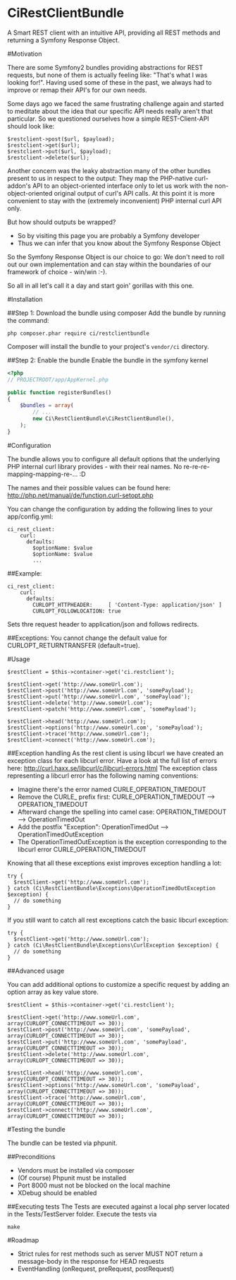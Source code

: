 CiRestClientBundle
========

A Smart REST client with an intuitive API, providing all REST methods and returning a Symfony Response Object.

#Motivation

There are some Symfony2 bundles providing abstractions for REST requests, but none of them is actually feeling like: "That's what I was looking for!". Having used some of these in the past, we always had to improve or remap their API's for our own needs.

Some days ago we faced the same frustrating challenge again and started to meditate about the idea that our specific API needs really aren't that particular. So we questioned ourselves how a simple REST-Client-API should look like:

```
$restclient->post($url, $payload);
$restclient->get($url);
$restclient->put($url, $payload);
$restclient->delete($url);
```

Another concern was the leaky abstraction many of the other bundles present to us in respect to the output: They map the PHP-native curl-addon's API to an object-oriented interface only to let us work with the non-object-oriented original output of curl's API calls. At this point it is more convenient to stay with the (extremely inconvenient) PHP internal curl API only. 

But how should outputs be wrapped? 
* So by visiting this page you are probably a Symfony developer
* Thus we can infer that you know about the Symfony Response Object

So the Symfony Response Object is our choice to go: We don't need to roll out our own implementation and can stay within the boundaries of our framework of choice - win/win :-).

So all in all let's call it a day and start goin' gorillas with this one.

#Installation

##Step 1: Download the bundle using composer
Add the bundle by running the command:
```
php composer.phar require ci/restclientbundle
```
Composer will install the bundle to your project's ```vendor/ci``` directory.

##Step 2: Enable the bundle
Enable the bundle in the symfony kernel

```php
<?php
// PROJECTROOT/app/AppKernel.php

public function registerBundles()
{
    $bundles = array(
        // ...
        new Ci\RestClientBundle\CiRestClientBundle(),
    );
}
```

#Configuration

The bundle allows you to configure all default options that the underlying PHP internal curl library provides - with their real names. No re-re-re-mapping-mapping-re-... :D

The names and their possible values can be found here: http://php.net/manual/de/function.curl-setopt.php

You can change the configuration by adding the following lines to your app/config.yml:

```
ci_rest_client:
    curl:
      defaults:
        $optionName: $value
        $optionName: $value
        ...
```

##Example:

```
ci_rest_client:
    curl:
      defaults:
        CURLOPT_HTTPHEADER:     [ 'Content-Type: application/json' ]
        CURLOPT_FOLLOWLOCATION: true
```

Sets thre request header to application/json and follows redirects.

##Exceptions:
You cannot change the default value for CURLOPT_RETURNTRANSFER (default=true).

#Usage

```
$restClient = $this->container->get('ci.restclient');

$restClient->get('http://www.someUrl.com');
$restClient->post('http://www.someUrl.com', 'somePayload');
$restClient->put('http://www.someUrl.com', 'somePayload');
$restClient->delete('http://www.someUrl.com');
$restClient->patch('http://www.someUrl.com', 'somePayload');

$restClient->head('http://www.someUrl.com');
$restClient->options('http://www.someUrl.com', 'somePayload');
$restClient->trace('http://www.someUrl.com');
$restClient->connect('http://www.someUrl.com');
```
##Exception handling
As the rest client is using libcurl we have created an exception class for each libcurl error.
Have a look at the full list of errors here: http://curl.haxx.se/libcurl/c/libcurl-errors.html
The exception class representing a libcurl error has the following naming conventions:
- Imagine there's the error named CURLE_OPERATION_TIMEDOUT
- Remove the CURLE_ prefix first: CURLE_OPERATION_TIMEDOUT --> OPERATION_TIMEDOUT
- Afterward change the spelling into camel case: OPERATION_TIMEDOUT --> OperationTimedOut
- Add the postfix "Exception": OperationTimedOut --> OperationTimedOutException
- The OperationTimedOutException is the exception corresponding to the libcurl error CURLE_OPERATION_TIMEDOUT

Knowing that all these exceptions exist improves exception handling a lot:
```
try {
  $restClient->get('http://www.someUrl.com');
} catch (Ci\RestClientBundle\Exceptions\OperationTimedOutException $exception) {
  // do something
}

```

If you still want to catch all rest exceptions catch the basic libcurl exception:
```
try {
  $restClient->get('http://www.someUrl.com');
} catch (Ci\RestClientBundle\Exceptions\CurlException $exception) {
  // do something
}
```

##Advanced usage

You can add additional options to customize a specific request by adding an option array as key value store.

```
$restClient = $this->container->get('ci.restclient');

$restClient->get('http://www.someUrl.com', array(CURLOPT_CONNECTTIMEOUT => 30));
$restClient->post('http://www.someUrl.com', 'somePayload', array(CURLOPT_CONNECTTIMEOUT => 30));
$restClient->put('http://www.someUrl.com', 'somePayload', array(CURLOPT_CONNECTTIMEOUT => 30));
$restClient->delete('http://www.someUrl.com', array(CURLOPT_CONNECTTIMEOUT => 30));

$restClient->head('http://www.someUrl.com', array(CURLOPT_CONNECTTIMEOUT => 30));
$restClient->options('http://www.someUrl.com', 'somePayload', array(CURLOPT_CONNECTTIMEOUT => 30));
$restClient->trace('http://www.someUrl.com', array(CURLOPT_CONNECTTIMEOUT => 30));
$restClient->connect('http://www.someUrl.com', array(CURLOPT_CONNECTTIMEOUT => 30));
```

#Testing the bundle

The bundle can be tested via phpunit.

##Preconditions
- Vendors must be installed via composer
- (Of course) Phpunit must be installed
- Port 8000 must not be blocked on the local machine
- XDebug should be enabled

##Executing tests
The Tests are executed against a local php server located in the Tests/TestServer folder. Execute the tests via
```
make
```

#Roadmap
- Strict rules for rest methods such as server MUST NOT return a message-body in the response for HEAD requests
- EventHandling (onRequest, preRequest, postRequest)
